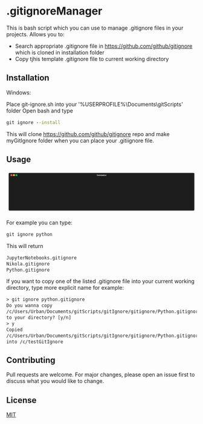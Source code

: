 # .gitignoreManager

This is bash script which you can use to manage .gitignore files in your projects.
Allows you to:  
* Search appropriate .gitignore file in https://github.com/github/gitignore which is cloned in installation folder
* Copy tjhis template .gitignore file to current working directory

## Installation

Windows:

Place git-ignore.sh into your '%USERPROFILE%\Documents\gitScripts' folder
Open bash and type

```cmd
git ignore --install 
```
This will clone https://github.com/github/gitignore repo and make myGitIgnore folder when you can place your .gitiignore file.

## Usage

![](terminal.gif)

For example you can type:

```cmd
git ignore python
```
This will return 
```
JupyterNotebooks.gitignore
Nikola.gitignore
Python.gitignore
```
If you want to copy one of the listed .gitignore file into your current working directory, type more explicit name for example:
```shell
> git ignore python.gitignore
Do you wanna copy /c/Users/Urban/Documents/gitScripts/gitIgnore/gitignore/Python.gitignore to your directory? [y/n]
> y
Copied /c/Users/Urban/Documents/gitScripts/gitIgnore/gitignore/Python.gitignore into /c/testGitIgnore

```

## Contributing
Pull requests are welcome. For major changes, please open an issue first to discuss what you would like to change.


## License
[MIT](https://choosealicense.com/licenses/mit/)